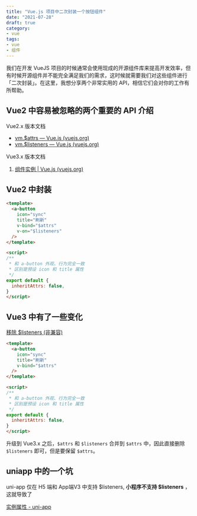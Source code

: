 ```yaml
---
title: "Vue.js 项目中二次封装一个按钮组件"
date: "2021-07-28"
draft: true
category:
- vue
tags:
- vue
- 组件
---
```



我们在开发 VueJS 项目的时候通常会使用现成的开源组件库来提高开发效率，但有时候开源组件并不能完全满足我们的需求，这时候就需要我们对这些组件进行「二次封装」。在这里，我想分享两个非常实用的 API，相信它们会对你的工作有所帮助。



## Vue2 中容易被忽略的两个重要的 API 介绍

Vue2.x 版本文档
- [vm.$attrs — Vue.js (vuejs.org)](https://v2.cn.vuejs.org/v2/api/#vm-attrs)
- [vm.$listeners — Vue.js (vuejs.org)](https://v2.cn.vuejs.org/v2/api/#vm-listeners)

Vue3.x 版本文档
1. [组件实例 | Vue.js (vuejs.org)](https://cn.vuejs.org/api/component-instance.html#attrs)


## Vue2 中封装

```html
<template>
  <a-button
    icon="sync"
    title="刷新"
    v-bind="$attrs"
    v-on="$listeners"
  />
</template>

<script>
/**
 * 和 a-button 外观、行为完全一致
 * 区别是预设 icon 和 title 属性
 */
export default {
  inheritAttrs: false,
}
</script>
```

## Vue3 中有了一些变化

[移除 $listeners (非兼容)](https://v3.cn.vuejs.org/guide/migration/listeners-removed.html)

```html
<template>
  <a-button
    icon="sync"
    title="刷新"
    v-bind="$attrs"
  />
</template>

<script>
/**
 * 和 a-button 外观、行为完全一致
 * 区别是预设 icon 和 title 属性
 */
export default {
  inheritAttrs: false,
}
</script>
```

升级到 Vue3.x 之后，`$attrs` 和 `$listeners` 合并到 `$attrs` 中，因此直接删除 `$listeners` 即可，但是要保留 `$attrs`。

## uniapp 中的一个坑

uni-app 仅在 H5 端和 App端V3 中支持 $listeners, **小程序不支持 $listeners** ，这就导致了

[实例属性 - uni-app](https://uniapp.dcloud.io/use?id=%e5%ae%9e%e4%be%8b%e5%b1%9e%e6%80%a7)